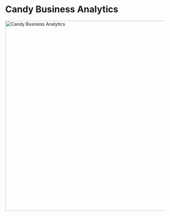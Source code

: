 # Candy Business Analytics
<img src="https://correct-image-url.com/image.png" alt="Candy Business Analytics" width="600">



